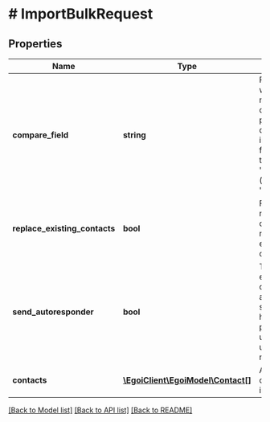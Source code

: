 # # ImportBulkRequest

## Properties

Name | Type | Description | Notes
------------ | ------------- | ------------- | -------------
**compare_field** | **string** | Field ID which will be mapped for comparison to prevent duplicates. If it is an extra field,                         append the prefix &#39;extra_&#39; to it (e. g. &#39;extra_1&#39;) | 
**replace_existing_contacts** | **bool** | False to add new contacts only, true to replace existing contacts | [optional] [default to false]
**send_autoresponder** | **bool** | True to send each imported contact the autoresponder sequence you have previously set up for                         sign-ups in this mailing list | [optional] [default to false]
**contacts** | [**\EgoiClient\EgoiModel\Contact[]**](Contact.md) | Array of contacts to import | 

[[Back to Model list]](../../README.md#documentation-for-models) [[Back to API list]](../../README.md#documentation-for-api-endpoints) [[Back to README]](../../README.md)


